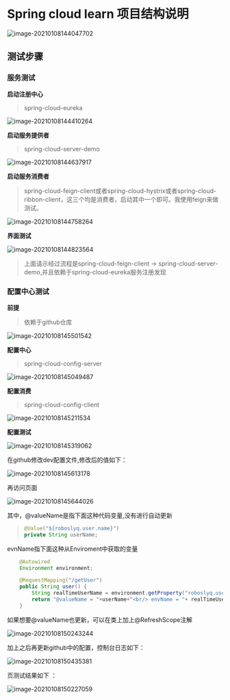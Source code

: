 # Spring cloud learn 项目结构说明

![image-20210108144047702](images/spring-cloud-learn-项目结构说明/image-20210108144047702.png)

## 测试步骤

### 服务测试

**启动注册中心**

> spring-cloud-eureka

![image-20210108144410264](images/spring-cloud-learn-项目结构说明/image-20210108144410264.png)

**启动服务提供者**

> spring-cloud-server-demo

![image-20210108144637917](images/spring-cloud-learn-项目结构说明/image-20210108144637917.png)



**启动服务消费者**

> spring-cloud-feign-client或者spring-cloud-hystrix或者spring-cloud-ribbon-client，这三个均是消费者，启动其中一个即可。我使用feign来做测试。

![image-20210108144758264](images/spring-cloud-learn-项目结构说明/image-20210108144758264.png)



**界面测试**

![image-20210108144823564](images/spring-cloud-learn-项目结构说明/image-20210108144823564.png)

> 上面请示经过流程是spring-cloud-feign-client -> spring-cloud-server-demo,并且依赖于spring-cloud-eureka服务注册发现



### 配置中心测试

**前提**

> 依赖于github仓库

![image-20210108145501542](images/spring-cloud-learn-项目结构说明/image-20210108145501542.png)

**配置中心**

> spring-cloud-config-server

![image-20210108145049487](images/spring-cloud-learn-项目结构说明/image-20210108145049487.png)

**配置消费**

> spring-cloud-config-client

![image-20210108145211534](images/spring-cloud-learn-项目结构说明/image-20210108145211534.png)

**配置测试**

![image-20210108145319062](images/spring-cloud-learn-项目结构说明/image-20210108145319062.png)

在github修改dev配置文件,修改后的值如下：

![image-20210108145613178](images/spring-cloud-learn-项目结构说明/image-20210108145613178.png)

再访问页面

![image-20210108145644026](images/spring-cloud-learn-项目结构说明/image-20210108145644026.png)

其中，@valueName是指下面这种代码变量,没有进行自动更新

> ```java
> @Value("${roboslyq.user.name}")
> private String userName;
> ```

evnName指下面这种从Enviroment中获取的变量

```java
	@Autowired
	Environment environment;

	@RequestMapping("/getUser")
	public String user() {
        String realTimeUserName = environment.getProperty("roboslyq.user.name");
		return "@valueName = "+userName+"<br/> envName = "+ realTimeUserName ;
	}
```

如果想要@valueName也更新，可以在类上加上@RefreshScope注解

![image-20210108150243244](images/spring-cloud-learn-项目结构说明/image-20210108150243244.png)

加上之后再更新github中的配置，控制台日志如下：

![image-20210108150435381](images/spring-cloud-learn-项目结构说明/image-20210108150435381.png)

页测试结果如下 ：

![image-20210108150227059](images/spring-cloud-learn-项目结构说明/image-20210108150227059.png)
